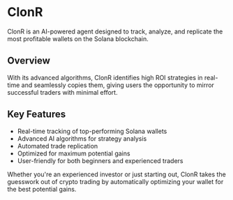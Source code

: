 # ClonR

ClonR is an AI-powered agent designed to track, analyze, and replicate the most profitable wallets on the Solana blockchain.

## Overview

With its advanced algorithms, ClonR identifies high ROI strategies in real-time and seamlessly copies them, giving users the opportunity to mirror successful traders with minimal effort.

## Key Features

- Real-time tracking of top-performing Solana wallets
- Advanced AI algorithms for strategy analysis
- Automated trade replication
- Optimized for maximum potential gains
- User-friendly for both beginners and experienced traders

Whether you're an experienced investor or just starting out, ClonR takes the guesswork out of crypto trading by automatically optimizing your wallet for the best potential gains.